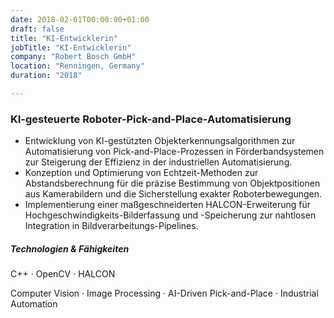 ```yaml
---
date: 2018-02-01T00:00:00+01:00
draft: false
title: "KI-Entwicklerin"
jobTitle: "KI-Entwicklerin"
company: "Robert Bosch GmbH"
location: "Renningen, Germany"
duration: "2018"

---
```

### KI-gesteuerte Roboter-Pick-and-Place-Automatisierung

- Entwicklung von KI-gestützten Objekterkennungsalgorithmen zur Automatisierung von Pick-and-Place-Prozessen in Förderbandsystemen zur Steigerung der Effizienz in der industriellen Automatisierung.
- Konzeption und Optimierung von Echtzeit-Methoden zur Abstandsberechnung für die präzise Bestimmung von Objektpositionen aus Kamerabildern und die Sicherstellung exakter Roboterbewegungen.
- Implementierung einer maßgeschneiderten HALCON-Erweiterung für Hochgeschwindigkeits-Bilderfassung und -Speicherung zur nahtlosen Integration in Bildverarbeitungs-Pipelines.

##### Technologien & Fähigkeiten
C++ · OpenCV · HALCON

Computer Vision · Image Processing · AI-Driven Pick-and-Place · Industrial Automation

